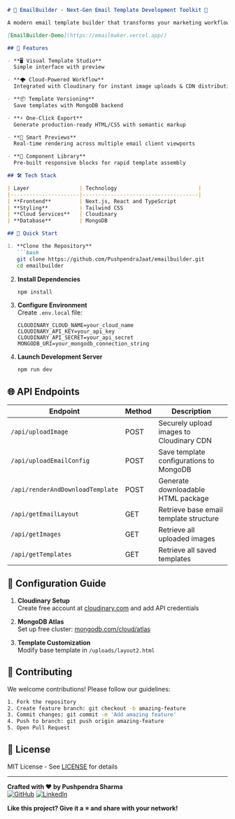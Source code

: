 ```markdown
# 📧 EmailBuilder - Next-Gen Email Template Development Toolkit 🚀

A modern email template builder that transforms your marketing workflow ⚡. Craft stunning, responsive email templates with real-time previews, cloud-powered asset management, and seamless HTML export.

[EmailBuilder-Demo](https://emailmaker.vercel.app/)

## 🎯 Features

- **🖥️ Visual Template Studio**  
  Simple interface with preview

- **🌩️ Cloud-Powered Workflow**  
  Integrated with Cloudinary for instant image uploads & CDN distribution

- **📦 Template Versioning**  
  Save templates with MongoDB backend

- **⚡ One-Click Export**  
  Generate production-ready HTML/CSS with semantic markup

- **🔮 Smart Previews**  
  Real-time rendering across multiple email client viewports

- **🧩 Component Library**  
  Pre-built responsive blocks for rapid template assembly

## 🛠️ Tech Stack

| Layer                | Technology                          |
|----------------------|-------------------------------------|
| **Frontend**         | Next.js, React and TypeScript
| **Styling**          | Tailwind CSS
| **Cloud Services**   | Cloudinary
| **Database**         | MongoDB

## 🚀 Quick Start

1. **Clone the Repository**
   ```bash
   git clone https://github.com/PushpendraJaat/emailbuilder.git
   cd emailbuilder
   ```

2. **Install Dependencies**
   ```bash
   npm install
   ```

3. **Configure Environment**  
   Create `.env.local` file:
   ```env
   CLOUDINARY_CLOUD_NAME=your_cloud_name
   CLOUDINARY_API_KEY=your_api_key
   CLOUDINARY_API_SECRET=your_api_secret
   MONGODB_URI=your_mongodb_connection_string
   ```

4. **Launch Development Server**
   ```bash
   npm run dev
   ```

## 🌐 API Endpoints

| Endpoint | Method | Description |
|----------|--------|-------------|
| `/api/uploadImage` | POST | Securely upload images to Cloudinary CDN |
| `/api/uploadEmailConfig` | POST | Save template configurations to MongoDB |
| `/api/renderAndDownloadTemplate` | POST | Generate downloadable HTML package |
| `/api/getEmailLayout` | GET | Retrieve base email template structure |
| `/api/getImages` | GET | Retrieve all uploaded images |
| `/api/getTemplates` | GET | Retrieve all saved templates |


## 🔧 Configuration Guide

1. **Cloudinary Setup**  
   Create free account at [cloudinary.com](https://cloudinary.com) and add API credentials

2. **MongoDB Atlas**  
   Set up free cluster: [mongodb.com/cloud/atlas](https://www.mongodb.com/cloud/atlas)

3. **Template Customization**  
   Modify base template in `/uploads/layout2.html`

## 🤝 Contributing

We welcome contributions! Please follow our guidelines:
```bash
1. Fork the repository
2. Create feature branch: git checkout -b amazing-feature
3. Commit changes: git commit -m 'Add amazing feature'
4. Push to branch: git push origin amazing-feature
5. Open Pull Request
```

## 📄 License

MIT License - See [LICENSE](LICENSE) for details

---

**Crafted with ❤️ by Pushpendra Sharma**  
[![GitHub](https://img.shields.io/badge/-GitHub-181717?style=flat&logo=github)](https://github.com/PushpendraJaat)
[![LinkedIn](https://img.shields.io/badge/-LinkedIn-0A66C2?style=flat&logo=linkedin)](https://www.linkedin.com/in/pushpendrajaat)

**Like this project? Give it a ⭐ and share with your network!**
```